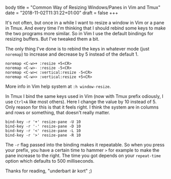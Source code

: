 body
title = "Common Way of Resizing Windows/Panes in Vim and Tmux"
date = "2018-11-02T11:31:22+01:00"
draft = false
+++

It's not often, but once in a while I want to resize a window in Vim or a pane in Tmux. And every time I'm thinking that I should rebind some keys to make the two programs more similar. So in Vim I use the default bindings for resizing buffers. But I've tweaked them a bit.

The only thing I've done is to rebind the keys in whatever mode (just `noremap`)
to increase and decrease by 5 instead of the default 1.

```
noremap <C-w>+ :resize +5<CR>
noremap <C-w>- :resize -5<CR>
noremap <C-w>< :vertical:resize -5<CR>
noremap <C-w>> :vertical:resize +5<CR>
```

More info in Vim help system at `:h window-resize`.

In Tmux I bind the same keys used in Vim (now with Tmux prefix odiously, I use
`Ctrl+A` like most others). Here I change the value by 10 instead of 5. Only
reason for this is that it feels right. I think the system are in columns and
rows or something, that doesn't really matter.

```
bind-key -r '+' resize-pane -U 10
bind-key -r '-' resize-pane -D 10
bind-key -r '<' resize-pane -L 10
bind-key -r '>' resize-pane -R 10
```
The `-r` flag passed into the binding makes it repeatable. So when you press
your prefix, you have a certain time to hammer `>` for example to make the pane
increase to the right. The time you got depends on your `repeat-time` option
which defaults to 500 milliseconds.

Thanks for reading, "underbart är kort" ;)
